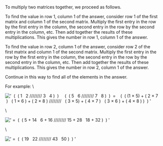 To multiply two matrices together, we proceed as follows.

To find the value in row 1, column 1 of the answer, consider row 1 of
the first matrix and column 1 of the second matrix. Multiply the first
entry in the row by the first entry in the column, the second entry in
the row by the second entry in the column, etc. Then add together the
results of these multiplications. This gives the number in row 1, column
1 of the answer.

To find the value in row 2, column 1 of the answer, consider row 2 of
the first matrix and column 1 of the second matrix. Multiply the first
entry in the row by the first entry in the column, the second entry in
the row by the second entry in the column, etc. Then add together the
results of these multiplications. This gives the number in row 2, column
1 of the answer.

Continue in this way to find all of the elements in the answer.

For example: \\

!['  (  ( 1   2 //////// 3   4 )  )     (  ( 5   6 //////// 7   8 )  )  =    (  ( (1 × 5) + ( 2 × 7 )   ( 1 × 6 ) + ( 2 × 8 ) ////////   ( 3 × 5) + ( 4 × 7 )   ( 3 × 6 ) + ( 4 × 8 ) )  ) '](../dictionary/equation_images/1346.1..png)

\\

![' =  (  ( 5 + 14   6 + 16 //////// 15 + 28   18 + 32 )  ) '](../dictionary/equation_images/1346.2..png)

\\

![' =  (  ( 19   22 //////// 43   50 )  ) '](../dictionary/equation_images/1346.3..png)
